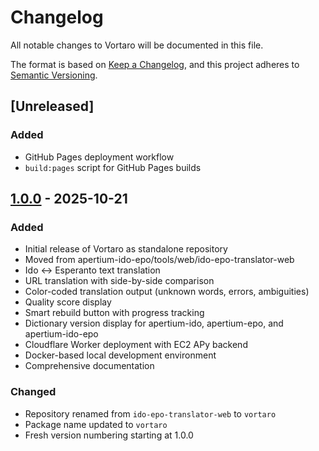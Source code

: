 # Changelog

All notable changes to Vortaro will be documented in this file.

The format is based on [Keep a Changelog](https://keepachangelog.com/en/1.0.0/),
and this project adheres to [Semantic Versioning](https://semver.org/spec/v2.0.0.html).

## [Unreleased]

### Added
- GitHub Pages deployment workflow
- `build:pages` script for GitHub Pages builds

## [1.0.0] - 2025-10-21

### Added
- Initial release of Vortaro as standalone repository
- Moved from apertium-ido-epo/tools/web/ido-epo-translator-web
- Ido ↔ Esperanto text translation
- URL translation with side-by-side comparison
- Color-coded translation output (unknown words, errors, ambiguities)
- Quality score display
- Smart rebuild button with progress tracking
- Dictionary version display for apertium-ido, apertium-epo, and apertium-ido-epo
- Cloudflare Worker deployment with EC2 APy backend
- Docker-based local development environment
- Comprehensive documentation

### Changed
- Repository renamed from `ido-epo-translator-web` to `vortaro`
- Package name updated to `vortaro`
- Fresh version numbering starting at 1.0.0

[1.0.0]: https://github.com/komapc/vortaro/releases/tag/v1.0.0

